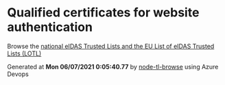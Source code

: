 # Qualified certificates for website authentication 
 Browse the [national eIDAS Trusted Lists and the EU List of eIDAS Trusted Lists (LOTL)](https://webgate.ec.europa.eu/tl-browser/#/) 
 
 
Generated at **Mon 06/07/2021  0:05:40.77** by [node-tl-browse](https://github.com/ymedlop/node-tl-browser) using Azure Devops 
